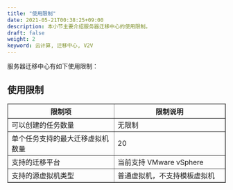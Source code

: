 ```yaml
---
title: "使用限制"
date: 2021-05-21T00:38:25+09:00
description: 本小节主要介绍服务器迁移中心的使用限制。
draft: false
weight: 2
keyword: 云计算, 迁移中心, V2V
---
```


服务器迁移中心有如下使用限制：

## 使用限制

<table border="1">
    <tr>
        <th width="300">限制项</th>
        <th width="300">限制说明</th>
    </tr>
    <tr>
        <td>可以创建的任务数量</td>
        <td>无限制</td>
    </tr>
    <tr>
        <td>单个任务支持的最大迁移虚拟机数量</td>
        <td>20</td>
    </tr>
    <tr>
        <td>支持的迁移平台</td>
        <td>当前支持 VMware vSphere</td>
    </tr>
  <tr>
        <td>支持的源虚拟机类型</td>
        <td>普通虚拟机，不支持模板虚拟机</td>
    </tr>
</table>
